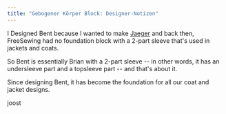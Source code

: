 ```yaml
---
title: "Gebogener Körper Block: Designer-Notizen"
---
```


I Designed Bent because I wanted to make [Jaeger](/designs/jaeger) and back then, FreeSewing had no foundation block with a 2-part sleeve that's used in jackets and coats.

So Bent is essentially Brian with a 2-part sleeve -- in other words, it has an undersleeve part and a topsleeve part -- and that's about it.

Since designing Bent, it has become the foundation for all our coat and jacket designs.

joost
